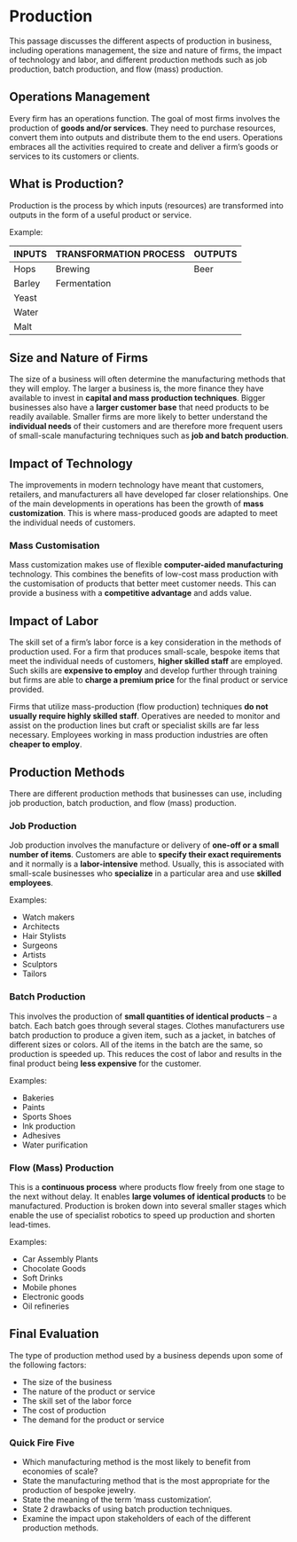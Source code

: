 # Production

This passage discusses the different aspects of production in business, including operations management, the size and nature of firms, the impact of technology and labor, and different production methods such as job production, batch production, and flow (mass) production.

## Operations Management

Every firm has an operations function. The goal of most firms involves the production of **goods and/or services**. They need to purchase resources, convert them into outputs and distribute them to the end users. Operations embraces all the activities required to create and deliver a firm’s goods or services to its customers or clients.

## What is Production?

Production is the process by which inputs (resources) are transformed into outputs in the form of a useful product or service. 

Example:

| INPUTS | TRANSFORMATION PROCESS | OUTPUTS |
| --- | --- | --- |
| Hops | Brewing | Beer |
| Barley | Fermentation |  |
| Yeast |  |  |
| Water |  |  |
| Malt |  |  |

## Size and Nature of Firms

The size of a business will often determine the manufacturing methods that they will employ. The larger a business is, the more finance they have available to invest in **capital and mass production techniques**. Bigger businesses also have a **larger customer base** that need products to be readily available. Smaller firms are more likely to better understand the **individual needs** of their customers and are therefore more frequent users of small-scale manufacturing techniques such as **job and batch production**.

## Impact of Technology

The improvements in modern technology have meant that customers, retailers, and manufacturers all have developed far closer relationships. One of the main developments in operations has been the growth of **mass customization**. This is where mass-produced goods are adapted to meet the individual needs of customers.

### Mass Customisation

Mass customization makes use of flexible **computer-aided manufacturing** technology. This combines the benefits of low-cost mass production with the customisation of products that better meet customer needs. This can provide a business with a **competitive advantage** and adds value.

## Impact of Labor

The skill set of a firm’s labor force is a key consideration in the methods of production used. For a firm that produces small-scale, bespoke items that meet the individual needs of customers, **higher skilled staff** are employed. Such skills are **expensive to employ** and develop further through training but firms are able to **charge a premium price** for the final product or service provided.

Firms that utilize mass-production (flow production) techniques **do not usually require highly skilled staff**. Operatives are needed to monitor and assist on the production lines but craft or specialist skills are far less necessary. Employees working in mass production industries are often **cheaper to employ**.

## Production Methods

There are different production methods that businesses can use, including job production, batch production, and flow (mass) production.

### Job Production

Job production involves the manufacture or delivery of **one-off or a small number of items**. Customers are able to **specify their exact requirements** and it normally is a **labor-intensive** method. Usually, this is associated with small-scale businesses who **specialize** in a particular area and use **skilled employees**.

Examples: 

- Watch makers
- Architects
- Hair Stylists
- Surgeons
- Artists
- Sculptors
- Tailors

### Batch Production

This involves the production of **small quantities of identical products** – a batch. Each batch goes through several stages. Clothes manufacturers use batch production to produce a given item, such as a jacket, in batches of different sizes or colors. All of the items in the batch are the same, so production is speeded up. This reduces the cost of labor and results in the final product being **less expensive** for the customer.

Examples:

- Bakeries
- Paints
- Sports Shoes
- Ink production
- Adhesives
- Water purification

### Flow (Mass) Production

This is a **continuous process** where products flow freely from one stage to the next without delay. It enables **large volumes of identical products** to be manufactured. Production is broken down into several smaller stages which enable the use of specialist robotics to speed up production and shorten lead-times.

Examples:

- Car Assembly Plants
- Chocolate Goods
- Soft Drinks
- Mobile phones
- Electronic goods
- Oil refineries

## Final Evaluation

The type of production method used by a business depends upon some of the following factors:

- The size of the business
- The nature of the product or service
- The skill set of the labor force
- The cost of production
- The demand for the product or service

### Quick Fire Five

- Which manufacturing method is the most likely to benefit from economies of scale?
- State the manufacturing method that is the most appropriate for the production of bespoke jewelry.
- State the meaning of the term ‘mass customization’.
- State 2 drawbacks of using batch production techniques.
- Examine the impact upon stakeholders of each of the different production methods.